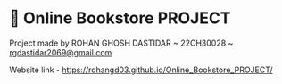 # 📔 Online Bookstore PROJECT
Project made by ROHAN GHOSH DASTIDAR ~ 22CH30028 ~ rgdastidar2069@gmail.com

Website link - 
https://rohangd03.github.io/Online_Bookstore_PROJECT/
